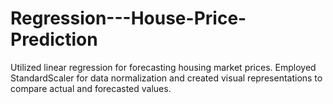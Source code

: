 # Regression---House-Price-Prediction
Utilized linear regression for forecasting housing market prices. Employed StandardScaler for data normalization and created visual representations to compare actual and forecasted values.
